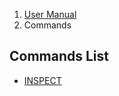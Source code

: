 <ol class="breadcrumb">
  <!-- <li><a href="#/">Rowdy Red's Java Adventures</a></li> -->
  <li><a href="#/docs/manual">User Manual</a></li>
  <li class="active">Commands</li>
</ol>

## Commands List

- [INSPECT](#/docs/commands.inspect)
